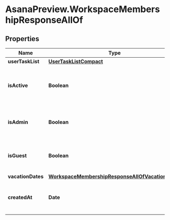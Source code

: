 # AsanaPreview.WorkspaceMembershipResponseAllOf

## Properties

Name | Type | Description | Notes
------------ | ------------- | ------------- | -------------
**userTaskList** | [**UserTaskListCompact**](UserTaskListCompact.md) |  | [optional] 
**isActive** | **Boolean** | Reflects if this user still a member of the workspace. | [optional] [readonly] 
**isAdmin** | **Boolean** | Reflects if this user is an admin of the workspace. | [optional] [readonly] 
**isGuest** | **Boolean** | Reflects if this user is a guest of the workspace. | [optional] [readonly] 
**vacationDates** | [**WorkspaceMembershipResponseAllOfVacationDates**](WorkspaceMembershipResponseAllOfVacationDates.md) |  | [optional] 
**createdAt** | **Date** | The time at which this resource was created. | [optional] [readonly] 


